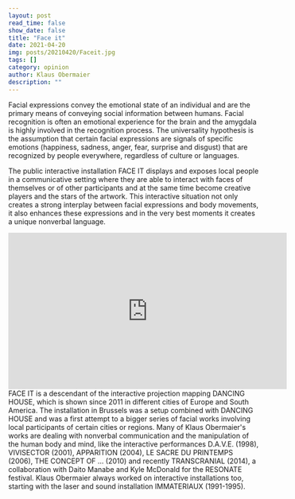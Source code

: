 ```yaml
---
layout: post
read_time: false
show_date: false
title: "Face it"
date: 2021-04-20
img: posts/20210420/Faceit.jpg
tags: []
category: opinion
author: Klaus Obermaier
description: ""
---
```


Facial expressions convey the emotional state of an individual and are the primary means of conveying social information between humans. Facial recognition is often an emotional experience for the brain and the amygdala is highly involved in the recognition process. The universality hypothesis is the assumption that certain facial expressions are signals of specific emotions (happiness, sadness, anger, fear, surprise and disgust) that are recognized by people everywhere, regardless of culture or languages.

The public interactive installation FACE IT displays and exposes local people in a communicative setting where they are able to interact with faces of themselves or of other participants and at the same time become creative players and the stars of the artwork. This interactive situation not only creates a strong interplay between facial expressions and body movements, it also enhances these expressions and in the very best moments it creates a unique nonverbal language.

<iframe width="560" height="315" src="https://youtu.be/FF_JA7Q1o9E" title="YouTube video player" frameborder="0" allow="accelerometer; autoplay; clipboard-write; encrypted-media; gyroscope; picture-in-picture" allowfullscreen></iframe>
FACE IT is a descendant of the interactive projection mapping DANCING HOUSE, which is shown since 2011 in different cities of Europe and South America. The installation in Brussels was a setup combined with DANCING HOUSE and was a first attempt to a bigger series of facial works involving local participants of certain cities or regions. 
Many of Klaus Obermaier's works are dealing with nonverbal communication and the manipulation of the human body and mind, like the interactive performances D.A.V.E. (1998), VIVISECTOR (2001), APPARITION (2004), LE SACRE DU PRINTEMPS (2006), THE CONCEPT OF ... (2010) and recently TRANSCRANIAL (2014), a collaboration with Daito Manabe and Kyle McDonald for the RESONATE festival. Klaus Obermaier always worked on interactive installations too, starting with the laser and sound installation IMMATERIAUX (1991-1995).
